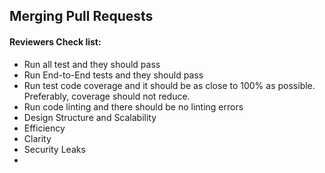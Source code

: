 ## Merging Pull Requests

#### Reviewers Check list:

* Run all test and they should pass
* Run End-to-End tests and they should pass
* Run test code coverage and it should be as close to 100% as possible. Preferably, coverage should not reduce.
* Run code linting and there should be no linting errors
* Design Structure and Scalability
* Efficiency
* Clarity
* Security Leaks
* 




